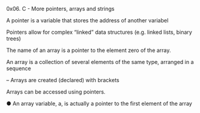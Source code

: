 0x06. C - More pointers, arrays and strings

A pointer is a variable that stores the address of another variabel

Pointers allow for complex “linked” data structures (e.g.
linked lists, binary trees)

The name of an array is a pointer to the element zero of the
array.

An array is a collection of several elements of the same type, arranged in a sequence

– Arrays are created (declared) with brackets

Arrays can be accessed using pointers.

● An array variable, a, is actually a pointer to the first element of the array

